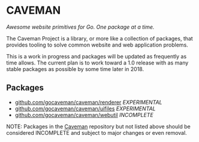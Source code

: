 # CAVEMAN

*Awesome website primitives for Go. One package at a time.*

The Caveman Project is a library, or more like a collection of packages, that provides tooling to solve common website and web application problems.

This is a work in progress and packages will be updated as frequently as time allows.  The current plan is to work toward a 1.0 release with as many stable packages as possible by some time later in 2018.

## Packages

* [github.com/gocaveman/caveman/renderer](https://godoc.org/github.com/gocaveman/caveman/renderer) *EXPERIMENTAL*
* [github.com/gocaveman/caveman/uifiles](https://godoc.org/github.com/gocaveman/caveman/uifiles) *EXPERIMENTAL*
* [github.com/gocaveman/caveman/webutil](https://godoc.org/github.com/gocaveman/caveman/webutil) *INCOMPLETE*


NOTE: Packages in the [Caveman](https://godoc.org/github.com/gocaveman/caveman) repository but not listed above should be considered INCOMPLETE and subject to major changes or even removal.

